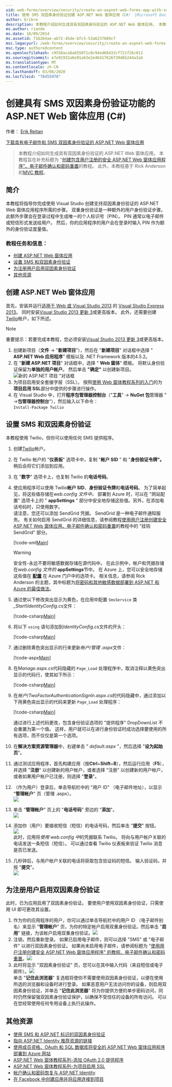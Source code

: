 ```yaml
---
uid: web-forms/overview/security/create-an-aspnet-web-forms-app-with-sms-two-factor-authentication
title: 使用 SMS 双因素身份验证创建 ASP.NET Web 窗体应用（C#） |Microsoft Docs
author: Erikre
description: 本教程介绍如何生成具有双因素身份验证的 ASP.NET Web 窗体应用。 本教程旨在补充标题为 Cr 的教程 。
ms.author: riande
ms.date: 10/09/2014
ms.assetid: 716264ae-ab72-45de-bfc5-53a6237089cf
msc.legacyurl: /web-forms/overview/security/create-an-aspnet-web-forms-app-with-sms-two-factor-authentication
msc.type: authoredcontent
ms.openlocfilehash: c9558aca8a655071c0c94ed66433cf721f26c011
ms.sourcegitcommit: e7e91932a6e91a63e2e46417626f39d6b244a3ab
ms.translationtype: MT
ms.contentlocale: zh-CN
ms.lasthandoff: 03/06/2020
ms.locfileid: "78455978"
---
```

# <a name="create-an-aspnet-web-forms-app-with-sms-two-factor-authentication-c"></a>创建具有 SMS 双因素身份验证功能的 ASP.NET Web 窗体应用 (C#)

作者： [Erik Reitan](https://github.com/Erikre)

[下载具有电子邮件和 SMS 双因素身份验证的 ASP.NET Web 窗体应用](https://code.msdn.microsoft.com/ASPNET-Web-Forms-App-with-5a0ff94e)

> 本教程介绍如何生成具有双因素身份验证的 ASP.NET Web 窗体应用。 本教程旨在补充标题为 "[创建包含用户注册的安全 ASP.NET Web 窗体应用程序"、电子邮件确认和密码重置](create-a-secure-aspnet-web-forms-app-with-user-registration-email-confirmation-and-password-reset.md)的教程。 此外，本教程基于 Rick Anderson 的[MVC 教程](../../../mvc/overview/security/aspnet-mvc-5-app-with-sms-and-email-two-factor-authentication.md)。

## <a name="introduction"></a>简介

本教程将指导你完成使用 Visual Studio 创建支持双因素身份验证的 ASP.NET Web 窗体应用程序所需的步骤。 双重身份验证是一种额外的用户身份验证步骤。 此额外步骤会在登录过程中生成唯一的个人标识号（PIN）。 PIN 通常以电子邮件或短信形式发送给用户。 然后，你的应用程序的用户会在登录时输入 PIN 作为额外的身份验证度量值。

### <a name="tutorial-tasks-and-information"></a>教程任务和信息：

- [创建 ASP.NET Web 窗体应用](#createWebForms)
- [设置 SMS 和双因素身份验证](#SMS)
- [为注册用户启用双因素身份验证](#use2FA)
- [其他资源](#addRes)

<a id="createWebForms"></a>
## <a name="create-an-aspnet-web-forms-app"></a>创建 ASP.NET Web 窗体应用

首先，安装并运行[适用于 Web 或 Visual Studio 2013](https://go.microsoft.com/fwlink/?LinkId=299058) 的 [Visual Studio Express 2013](https://go.microsoft.com/fwlink/?LinkId=306566)。 同时安装[Visual Studio 2013 更新 3](https://go.microsoft.com/fwlink/?LinkId=390465)或更高版本。 此外，还需要创建[Twilio](https://www.twilio.com/try-twilio)帐户，如下所述。

> [!NOTE]
> 重要提示：若要完成本教程，您必须安装[Visual Studio 2013 更新 3](https://go.microsoft.com/fwlink/?LinkId=390465)或更高版本。

1. 创建新项目（**文件** -&gt; "**新建项目**"），然后在 "**新建项目**" 对话框中选择 " **ASP.NET Web 应用程序**" 模板以及 .NET Framework 版本的4.5.2。
2. 在 "**新建 ASP.NET 项目**" 对话框中，选择 " **Web 窗体**" 模板。 将默认身份验证保留为**单独的用户帐户**。 然后单击 **"确定"** 以创建新项目。  
    ![新的 ASP.NET 项目 "对话框](create-an-aspnet-web-forms-app-with-sms-two-factor-authentication/_static/image1.png)
3. 为项目启用安全套接字层（SSL）。 按照[使用 Web 窗体教程系列的入门](../getting-started/getting-started-with-aspnet-45-web-forms/checkout-and-payment-with-paypal.md#SSLWebForms)的为**项目启用 SSL**部分中提供的步骤进行操作。
4. 在 Visual Studio 中，打开**程序包管理器控制台**（"**工具**" -&gt; **NuGet 包**管理器 " -&gt;**包管理器控制台**"），然后输入以下命令：  
    `Install-Package Twilio`

<a id="SMS"></a>
## <a name="setup-sms-and-two-factor-authentication"></a>设置 SMS 和双因素身份验证

本教程使用 Twilio，但你可以使用任何 SMS 提供程序。

1. 创建[Twilio](https://www.twilio.com/try-twilio)帐户。
2. 在 Twilio 帐户的 "**仪表板**" 选项卡中，复制 "**帐户 SID** " 和 "**身份验证令牌"。** 稍后会将它们添加到应用。
3. 在 "**数字**" 选项卡上，也复制 Twilio 的**电话号码**。
4. 使应用程序可以使用 Twilio**帐户 SID**、**身份验证令牌**和**电话号码**。 为了简单起见，将这些值存储在*web.config 文件中。* 部署到 Azure 时，可以在 "网站配置" 选项卡上的 " **appSettings** " 部分中安全地存储这些值。另外，在添加电话号码时，只使用数字。   
   请注意，您还可以添加 SendGrid 凭据。 SendGrid 是一种电子邮件通知服务。 有关如何启用 SendGrid 的详细信息，请参阅教程[使用用户注册创建安全 ASP.NET Web 窗体应用、电子邮件确认和密码重置](create-a-secure-aspnet-web-forms-app-with-user-registration-email-confirmation-and-password-reset.md)的教程中的 "挂钩 SendGrid" 部分。

    [!code-xml[Main](create-an-aspnet-web-forms-app-with-sms-two-factor-authentication/samples/sample1.xml?highlight=2,6-10)]

    > [!WARNING]
    > 安全性-永远不要将敏感数据存储在源代码中。 在此示例中，帐户和凭据存储在*web.config 文件的* **appSettings**节中。 在 Azure 上，您可以安全地存储这些值在 **[配置](https://blogs.msdn.com/b/webdev/archive/2014/06/04/queuebackgroundworkitem-to-reliably-schedule-and-run-long-background-process-in-asp-net.aspx)** 在 Azure 门户中的选项卡。 相关信息，请参阅 Rick Anderson 的主题，其中标题为[将密码和其他敏感数据部署到 ASP.NET 和 Azure 的最佳做法](/aspnet/identity/overview/features-api/best-practices-for-deploying-passwords-and-other-sensitive-data-to-aspnet-and-azure)。
5. 通过使以下修改突出显示为黄色，在应用中配置 `SmsService` 类 *\_Start\IdentityConfig.cs*文件： 

    [!code-csharp[Main](create-an-aspnet-web-forms-app-with-sms-two-factor-authentication/samples/sample2.cs?highlight=5-17)]
6. 将以下 `using` 语句添加到*IdentityConfig.cs*文件的开头： 

    [!code-csharp[Main](create-an-aspnet-web-forms-app-with-sms-two-factor-authentication/samples/sample3.cs?highlight=1-4)]
7. 通过删除黄色突出显示的行来更新*帐户/管理 .aspx*文件：  

    [!code-aspx[Main](create-an-aspnet-web-forms-app-with-sms-two-factor-authentication/samples/sample4.aspx?highlight=38,53,57-60,63,66,70,73)]
8. 在*Manage.aspx.cs*代码隐藏的 `Page_Load` 处理程序中，取消注释以黄色突出显示的代码行，使其如下所示： 

    [!code-csharp[Main](create-an-aspnet-web-forms-app-with-sms-two-factor-authentication/samples/sample5.cs?highlight=8)]
9. 在*帐户*/*TwoFactorAuthenticationSignIn.aspx.cs*的代码隐藏中，通过添加以下用黄色突出显示的代码来更新 `Page_Load` 处理程序： 

    [!code-csharp[Main](create-an-aspnet-web-forms-app-with-sms-two-factor-authentication/samples/sample6.cs?highlight=3-4,13)]

   通过进行上述代码更改，包含身份验证选项的 "提供程序" DropDownList 不会重置为第一个值。 这样，用户就可以在进行身份验证时成功选择要使用的所有选项，而不仅仅是第一个选项。
10. 在**解决方案资源管理器**中，右键单击 " *default.aspx* "，然后选择 "**设为起始页**"。
11. 通过测试应用程序，首先构建应用（按**Ctrl**+**Shift**+**B**），然后运行应用（**F5**），并选择 "**注册**" 以创建新的用户帐户，或者选择 "注册" 以创建新的用户帐户，或者如果用户帐户已注册，则选择 "**登录**"。
12. （作为用户）登录后，单击导航栏中的 "用户 ID" （电子邮件地址），以显示 "**管理帐户**" 页（管理 .aspx）。  
    ![](create-an-aspnet-web-forms-app-with-sms-two-factor-authentication/_static/image2.png)
13. 单击 "**管理帐户**" 页上的 "**电话号码**" 旁边的 "**添加**"。  
    ![](create-an-aspnet-web-forms-app-with-sms-two-factor-authentication/_static/image3.png)
14. 添加你（用户）要接收短信（短信）的电话号码，然后单击 "**提交**" 按钮。   
    ![](create-an-aspnet-web-forms-app-with-sms-two-factor-authentication/_static/image4.png)  
    此时，应用将*使用 web.config 中*的凭据联系 Twilio。 将向与用户帐户关联的电话发送一条短信（短信）。 可以通过查看 Twilio 仪表板来验证 Twilio 消息是否已发送。
15. 几秒钟后，与用户帐户关联的电话将获取包含验证码的短信。 输入验证码，并按 "**提交**"。  
     ![](create-an-aspnet-web-forms-app-with-sms-two-factor-authentication/_static/image5.png)

<a id="use2FA"></a>
## <a name="enable-two-factor-authentication-for-a-registered-user"></a>为注册用户启用双因素身份验证

此时，已为应用启用了双因素身份验证。 要使用户使用双因素身份验证，只需使用 UI 即可更改其设置。 

1. 作为你的应用程序的用户，你可以通过单击导航栏中的用户 ID （电子邮件别名）来显示 "**管理帐户**" 页，为你的特定帐户启用双重身份验证。然后单击 "**启用**" 链接，为该帐户启用双重身份验证。![](create-an-aspnet-web-forms-app-with-sms-two-factor-authentication/_static/image6.png)
2. 注销，然后重新登录。 如果已启用电子邮件，则可以选择 "SMS" 或 "电子邮件" 以进行双因素身份验证。 如果尚未启用电子邮件，请参阅标题为 "[使用用户注册创建安全 ASP.NET Web 窗体应用程序" 的教程、电子邮件确认和密码重置](create-a-secure-aspnet-web-forms-app-with-user-registration-email-confirmation-and-password-reset.md)。![](create-an-aspnet-web-forms-app-with-sms-two-factor-authentication/_static/image7.png)
3. 此时将显示 "双因素身份验证" 页，您可以在其中输入代码（来自短信或电子邮件）。![](create-an-aspnet-web-forms-app-with-sms-two-factor-authentication/_static/image8.png)  
 单击 "**记住此浏览器**" 复选框将使你不需要使用双因素身份验证，以便在使用所选的浏览器和设备时进行登录。 如果恶意用户无法访问你的设备，则启用双因素身份验证，并单击 "**记住此浏览器**" 将为你提供方便的单步密码访问，同时仍然保留强双因素身份验证保护，以确保不受信任的设备的所有访问。 可以在您经常使用任何专用设备上执行此操作。

<a id="addRes"></a>
## <a name="additional-resources"></a>其他资源

- [使用 SMS 和 ASP.NET 标识的双因素身份验证](../../../identity/overview/features-api/two-factor-authentication-using-sms-and-email-with-aspnet-identity.md)
- [指向 ASP.NET Identity 推荐资源的链接](../../../identity/overview/getting-started/aspnet-identity-recommended-resources.md)
- [使用成员资格、OAuth 和 SQL 数据库将安全的 ASP.NET Web 窗体应用程序部署到 Azure 网站](https://azure.microsoft.com/documentation/articles/web-sites-dotnet-deploy-aspnet-webforms-app-membership-oauth-sql-database/)
- [ASP.NET Web 窗体教程系列-添加 OAuth 2.0 提供程序](../getting-started/getting-started-with-aspnet-45-web-forms/checkout-and-payment-with-paypal.md#OAuthWebForms)
- [ASP.NET Web 窗体教程系列-为项目启用 SSL](../getting-started/getting-started-with-aspnet-45-web-forms/checkout-and-payment-with-paypal.md#SSLWebForms)
- [帐户确认和密码恢复与 ASP.NET Identity](../../../identity/overview/features-api/account-confirmation-and-password-recovery-with-aspnet-identity.md)
- [在 Facebook 中创建应用并将应用连接到项目](../../../mvc/overview/security/create-an-aspnet-mvc-5-app-with-facebook-and-google-oauth2-and-openid-sign-on.md#fb)
